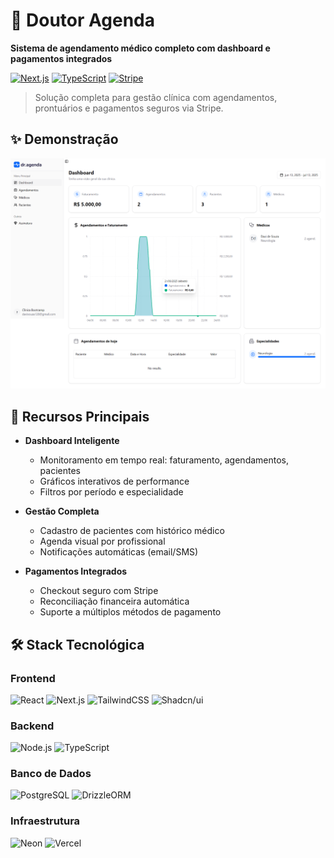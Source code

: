# 🏥 Doutor Agenda  

**Sistema de agendamento médico completo com dashboard e pagamentos integrados**  

[![Next.js](https://img.shields.io/badge/Next.js-13.5.4-000000?logo=next.js&logoColor=white)](https://nextjs.org)
[![TypeScript](https://img.shields.io/badge/TypeScript-5.2.2-3178C6?logo=typescript&logoColor=white)](https://www.typescriptlang.org/)
[![Stripe](https://img.shields.io/badge/Stripe-12.0.0-008CDD?logo=stripe&logoColor=white)](https://stripe.com)

> Solução completa para gestão clínica com agendamentos, prontuários e pagamentos seguros via Stripe.

## ✨ Demonstração

![Dashboard Preview](https://github.com/EuDavidev/doutor-agenda/blob/main/public/dashboard.png?raw=true)

## 🚀 Recursos Principais

- **Dashboard Inteligente**
  - Monitoramento em tempo real: faturamento, agendamentos, pacientes
  - Gráficos interativos de performance
  - Filtros por período e especialidade

- **Gestão Completa**
  - Cadastro de pacientes com histórico médico
  - Agenda visual por profissional
  - Notificações automáticas (email/SMS)

- **Pagamentos Integrados**
  - Checkout seguro com Stripe
  - Reconciliação financeira automática
  - Suporte a múltiplos métodos de pagamento

## 🛠 Stack Tecnológica

### Frontend
![React](https://img.shields.io/badge/React-18.2.0-61DAFB?logo=react&logoColor=black)
![Next.js](https://img.shields.io/badge/Next.js-13.5.4-000000?logo=next.js&logoColor=white)
![TailwindCSS](https://img.shields.io/badge/Tailwind_CSS-3.3.5-38B2AC?logo=tailwind-css&logoColor=white)
![Shadcn/ui](https://img.shields.io/badge/Shadcn/ui-0.5.0-111827?logoColor=white)

### Backend
![Node.js](https://img.shields.io/badge/Node.js-18.17.1-339933?logo=node.js&logoColor=white)
![TypeScript](https://img.shields.io/badge/TypeScript-5.2.2-3178C6?logo=typescript&logoColor=white)

### Banco de Dados
![PostgreSQL](https://img.shields.io/badge/PostgreSQL-16.0-4169E1?logo=postgresql&logoColor=white)
![DrizzleORM](https://img.shields.io/badge/Drizzle_ORM-0.29.0-FF6600?logoColor=white)

### Infraestrutura
![Neon](https://img.shields.io/badge/Neon-2.0-00E59B?logoColor=white)
![Vercel](https://img.shields.io/badge/Vercel-1.0-000000?logo=vercel&logoColor=white)

